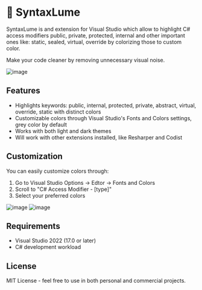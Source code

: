 # 🎨 SyntaxLume
SyntaxLume is and extension for Visual Studio which allow to highlight  C# access modifiers public, private, protected, internal and other important ones like: static, sealed, virtual, override by colorizing those to custom color.

Make your code cleaner by removing unnecessary visual noise.

![image](https://github.com/user-attachments/assets/6b4fcdc8-be68-41ff-a770-22d7cede54d3)



## Features
- Highlights keywords: public, internal, protected, private, abstract, virtual, override, static  with distinct colors
- Customizable colors through Visual Studio's Fonts and Colors settings, grey color by default
- Works with both light and dark themes
- Will work with other extensions installed, like Resharper and Codist 

## Customization
You can easily customize colors through:
1. Go to Visual Studio Options -> Edtor -> Fonts and Colors
2. Scroll to "C# Access Modifier - [type]"
3. Select your preferred colors

![image](https://github.com/user-attachments/assets/5b40acba-078f-47d1-9f58-e84722bd8aa3)
![image](https://github.com/user-attachments/assets/dd22f797-4fac-44ad-b675-552bfe0ebb90)


## Requirements
- Visual Studio 2022 (17.0 or later)
- C# development workload


## License
MIT License - feel free to use in both personal and commercial projects.
